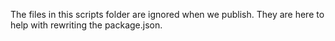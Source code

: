 The files in this scripts folder are ignored when we publish.
They are here to help with rewriting the package.json.
